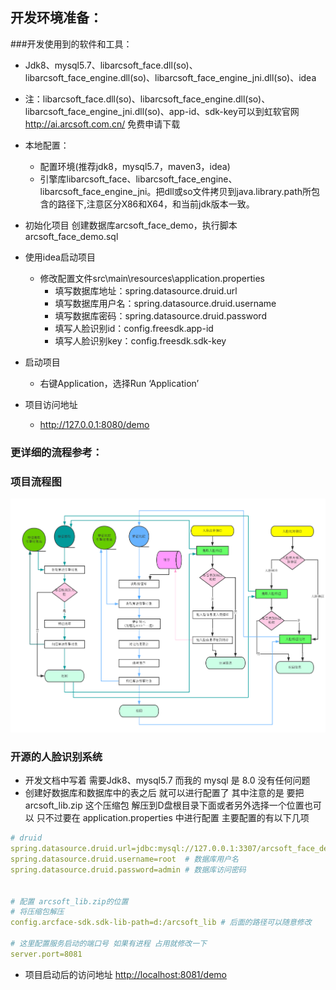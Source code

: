 ## 开发环境准备：
###开发使用到的软件和工具：
* Jdk8、mysql5.7、libarcsoft_face.dll(so)、libarcsoft_face_engine.dll(so)、libarcsoft_face_engine_jni.dll(so)、idea
* 注：libarcsoft_face.dll(so)、libarcsoft_face_engine.dll(so)、libarcsoft_face_engine_jni.dll(so)、app-id、sdk-key可以到虹软官网 http://ai.arcsoft.com.cn/ 免费申请下载


* 本地配置：
	* 配置环境(推荐jdk8，mysql5.7，maven3，idea)
    * 引擎库libarcsoft_face、libarcsoft_face_engine、libarcsoft_face_engine_jni。把dll或so文件拷贝到java.library.path所包含的路径下,注意区分X86和X64，和当前jdk版本一致。
  
* 初始化项目
创建数据库arcsoft_face_demo，执行脚本arcsoft_face_demo.sql

* 使用idea启动项目
    * 修改配置文件src\main\resources\application.properties
        * 填写数据库地址：spring.datasource.druid.url
        * 填写数据库用户名：spring.datasource.druid.username
        * 填写数据库密码：spring.datasource.druid.password
        * 填写人脸识别id：config.freesdk.app-id
        * 填写人脸识别key：config.freesdk.sdk-key

 
* 启动项目
    * 右键Application，选择Run ‘Application’
 

* 项目访问地址
    * http://127.0.0.1:8080/demo

### 更详细的流程参考：

### 项目流程图
 ![](人脸流程.png)

### 开源的人脸识别系统
* 开发文档中写着 需要Jdk8、mysql5.7 而我的 mysql 是 8.0 没有任何问题
* 创建好数据库和数据库中的表之后 就可以进行配置了 其中注意的是 要把 arcsoft_lib.zip 这个压缩包 解压到D盘根目录下面或者另外选择一个位置也可以 只不过要在 application.properties 中进行配置 主要配置的有以下几项
~~~yml
# druid
spring.datasource.druid.url=jdbc:mysql://127.0.0.1:3307/arcsoft_face_demo?useUnicode=true&characterEncoding=utf-8&useSSL=false&serverTimezone=UTC # 就配置好相应的 数据库服务端口号和 数据库名称就行
spring.datasource.druid.username=root  # 数据库用户名
spring.datasource.druid.password=admin # 数据库访问密码


# 配置 arcsoft_lib.zip的位置
# 将压缩包解压 
config.arcface-sdk.sdk-lib-path=d:/arcsoft_lib # 后面的路径可以随意修改

# 这里配置服务启动的端口号 如果有进程 占用就修改一下
server.port=8081 

~~~
* 项目启动后的访问地址
  [http://localhost:8081/demo](http://localhost:8081/demo)